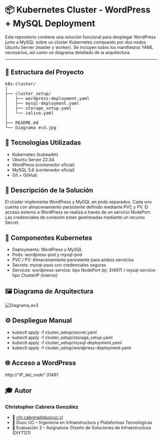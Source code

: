 # 📦 Kubernetes Cluster - WordPress + MySQL Deployment

Este repositorio contiene una solución funcional para desplegar WordPress junto a MySQL sobre un clúster Kubernetes compuesto por dos nodos Ubuntu Server (master y worker). Se incluyen todos los manifiestos YAML necesarios, así como un diagrama detallado de la arquitectura.

---

## 📁 Estructura del Proyecto
<pre>
k8s-cluster/
│
├── cluster_setup/
│   ├── wordpress-deployment.yaml
│   ├── mysql-deployment.yaml
│   ├── storage_setup.yaml
│   └── calico.yaml
│
├── README.md
└── Diagrama_ev3.jpg
</pre>

## 🚀 Tecnologías Utilizadas
- Kubernetes (kubeadm)
- Ubuntu Server 22.04
- WordPress (contenedor oficial)
- MySQL 5.6 (contenedor oficial)
- Git + GitHub

## 📌 Descripción de la Solución
El clúster implementa WordPress y MySQL en pods separados. Cada uno cuenta con almacenamiento persistente definido mediante PVC y PV. El acceso externo a WordPress se realiza a través de un servicio NodePort. Las credenciales de conexión están gestionadas mediante un recurso Secret.

## 🧩 Componentes Kubernetes
- Deployments: WordPress y MySQL
- Pods: wordpress-pod y mysql-pod
- PVC / PV: Almacenamiento persistente para ambos servicios
- Secrets: mysql-pass con credenciales seguras
- Services: wordpress-service: tipo NodePort (ej: 31497) / mysql-service: tipo ClusterIP (interno)

## 🖼️ Diagrama de Arquitectura
![Diagrama_ev3](https://github.com/user-attachments/assets/38a08645-b877-481c-bdc5-304aaabfc278)

## ⚙️ Despliegue Manual
- kubectl apply -f cluster_setup/secret.yaml
- kubectl apply -f cluster_setup/storage_setup.yaml
- kubectl apply -f cluster_setup/mysql-deployment.yaml
- kubectl apply -f cluster_setup/wordpress-deployment.yaml

## 🌐 Acceso a WordPress
http://"IP_del_nodo":31497

## 🎓 Autor
### Christopher Cabrera González
- 📧 chr.cabrera@duocuc.cl
- 📘 Duoc UC – Ingeniería en Infraestructura y Plataformas Tecnológicas
- 🧪 Evaluación 3 – Asignatura: Diseño de Soluciones de Infraestructura (DIY7121)
